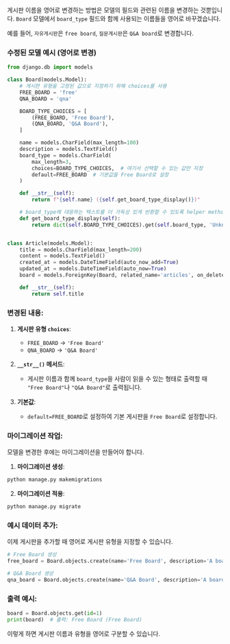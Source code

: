 게시판 이름을 영어로 변경하는 방법은 모델의 필드와 관련된 이름을 변경하는 것뿐입니다. `Board` 모델에서 `board_type` 필드와 함께 사용되는 이름들을 영어로 바꾸겠습니다.

예를 들어, `자유게시판`은 `free board`, `질문게시판`은 `Q&A board`로 변경합니다.

### 수정된 모델 예시 (영어로 변경)

```python
from django.db import models

class Board(models.Model):
    # 게시판 유형을 고정된 값으로 지정하기 위해 choices를 사용
    FREE_BOARD = 'free'
    QNA_BOARD = 'qna'

    BOARD_TYPE_CHOICES = [
        (FREE_BOARD, 'Free Board'),
        (QNA_BOARD, 'Q&A Board'),
    ]

    name = models.CharField(max_length=100)
    description = models.TextField()
    board_type = models.CharField(
        max_length=3,
        choices=BOARD_TYPE_CHOICES,  # 여기서 선택할 수 있는 값만 지정
        default=FREE_BOARD  # 기본값을 Free Board로 설정
    )

    def __str__(self):
        return f"{self.name} ({self.get_board_type_display()})"

    # board_type에 대응하는 텍스트를 더 가독성 있게 반환할 수 있도록 helper method 추가
    def get_board_type_display(self):
        return dict(self.BOARD_TYPE_CHOICES).get(self.board_type, 'Unknown')


class Article(models.Model):
    title = models.CharField(max_length=200)
    content = models.TextField()
    created_at = models.DateTimeField(auto_now_add=True)
    updated_at = models.DateTimeField(auto_now=True)
    board = models.ForeignKey(Board, related_name='articles', on_delete=models.CASCADE)

    def __str__(self):
        return self.title
```

### 변경된 내용:
1. **게시판 유형 `choices`**:
   - `FREE_BOARD` → `'Free Board'`
   - `QNA_BOARD` → `'Q&A Board'`

2. **`__str__()` 메서드**:
   - 게시판 이름과 함께 `board_type`을 사람이 읽을 수 있는 형태로 출력할 때 `"Free Board"`나 `"Q&A Board"`로 출력됩니다.

3. **기본값**:
   - `default=FREE_BOARD`로 설정하여 기본 게시판을 `Free Board`로 설정합니다.

### 마이그레이션 작업:
모델을 변경한 후에는 마이그레이션을 만들어야 합니다.

1. **마이그레이션 생성**:

```bash
python manage.py makemigrations
```

2. **마이그레이션 적용**:

```bash
python manage.py migrate
```

### 예시 데이터 추가:
이제 게시판을 추가할 때 영어로 게시판 유형을 지정할 수 있습니다.

```python
# Free Board 생성
free_board = Board.objects.create(name='Free Board', description='A board for general posts', board_type=Board.FREE_BOARD)

# Q&A Board 생성
qna_board = Board.objects.create(name='Q&A Board', description='A board for asking and answering questions', board_type=Board.QNA_BOARD)
```

### 출력 예시:

```python
board = Board.objects.get(id=1)
print(board)  # 출력: Free Board (Free Board)
```

이렇게 하면 게시판 이름과 유형을 영어로 구분할 수 있습니다.